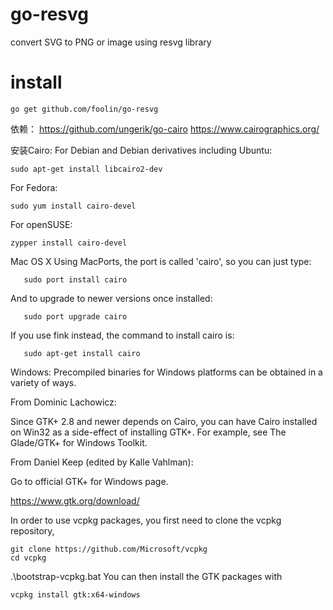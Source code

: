 # go-resvg
convert SVG to PNG or image using resvg library


# install
```shell
go get github.com/foolin/go-resvg
```

依赖：
https://github.com/ungerik/go-cairo
https://www.cairographics.org/

安装Cairo:
For Debian and Debian derivatives including Ubuntu:
```
sudo apt-get install libcairo2-dev
```
For Fedora:
```
sudo yum install cairo-devel
```

For openSUSE:
```
zypper install cairo-devel
```

Mac OS X
Using MacPorts, the port is called 'cairo', so you can just type:
```
   sudo port install cairo
```
And to upgrade to newer versions once installed:
```
   sudo port upgrade cairo
```
If you use fink instead, the command to install cairo is:
```
   sudo apt-get install cairo
```

Windows:
Precompiled binaries for Windows platforms can be obtained in a variety of ways.

From Dominic Lachowicz:

Since GTK+ 2.8 and newer depends on Cairo, you can have Cairo installed on Win32 as a side-effect of installing GTK+. For example, see The Glade/GTK+ for Windows Toolkit.

From Daniel Keep (edited by Kalle Vahlman):

Go to official GTK+ for Windows page.

https://www.gtk.org/download/


In order to use vcpkg packages, you first need to clone the vcpkg repository,
```
git clone https://github.com/Microsoft/vcpkg
cd vcpkg
```
.\bootstrap-vcpkg.bat You can then install the GTK packages with
```
vcpkg install gtk:x64-windows
```


